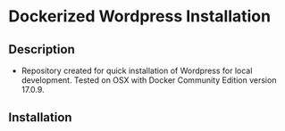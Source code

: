 # Dockerized Wordpress Installation 
## Description
- Repository created for quick installation of Wordpress for local development. Tested on OSX with Docker Community Edition version 17.0.9.

## Installation